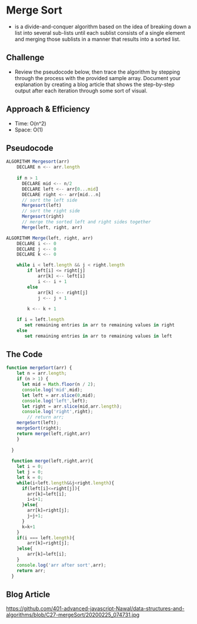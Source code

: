 # Merge Sort
- is a divide-and-conquer algorithm based on the idea of breaking down a list into several sub-lists until each sublist consists of a single element and merging those sublists in a manner that results into a sorted list.

## Challenge
- Review the pseudocode below, then trace the algorithm by stepping through the process with the provided sample array. Document your explanation by creating a blog article that shows the step-by-step output after each iteration through some sort of visual.

## Approach & Efficiency
- Time: O(n^2)
- Space: O(1)

## Pseudocode
```javascript 
ALGORITHM Mergesort(arr)
    DECLARE n <-- arr.length
           
    if n > 1
      DECLARE mid <-- n/2
      DECLARE left <-- arr[0...mid]
      DECLARE right <-- arr[mid...n]
      // sort the left side
      Mergesort(left)
      // sort the right side
      Mergesort(right)
      // merge the sorted left and right sides together
      Merge(left, right, arr)

ALGORITHM Merge(left, right, arr)
    DECLARE i <-- 0
    DECLARE j <-- 0
    DECLARE k <-- 0

    while i < left.length && j < right.length
        if left[i] <= right[j]
            arr[k] <-- left[i]
            i <-- i + 1
        else
            arr[k] <-- right[j]
            j <-- j + 1
            
        k <-- k + 1

    if i = left.length
       set remaining entries in arr to remaining values in right
    else
       set remaining entries in arr to remaining values in left
```
## The Code 

```javascript 
function mergeSort(arr) {
    let n = arr.length;
    if (n > 1) {
      let mid = Math.floor(n / 2);
      console.log('mid',mid);
      let left = arr.slice(0,mid);
      console.log('left',left);
      let right = arr.slice(mid,arr.length);
      console.log('right',right);
        // return arr;
    mergeSort(left);
    mergeSort(right);
    return merge(left,right,arr)
    }
   
  }
  
  function merge(left,right,arr){
    let i = 0;
    let j = 0;
    let k = 0;
    while(i<left.length&&j<right.length){
      if(left[i]<=right[j]){
        arr[k]=left[i];
        i=i+1;
      }else{
        arr[k]=right[j];
        j=j+1;
      }
      k=k+1
    }
    if(i === left.length){
        arr[k]=right[j];
    }else{
        arr[k]=left[i];
    }
    console.log('arr after sort',arr);
    return arr;
  }
```

## Blog Article 
https://github.com/401-advanced-javascript-Nawal/data-structures-and-algorithms/blob/C27-mergeSort/20200225_074731.jpg